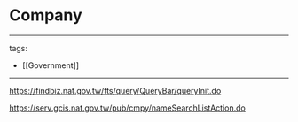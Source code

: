# Company

---
tags:
  - [[Government]]
---

https://findbiz.nat.gov.tw/fts/query/QueryBar/queryInit.do

https://serv.gcis.nat.gov.tw/pub/cmpy/nameSearchListAction.do